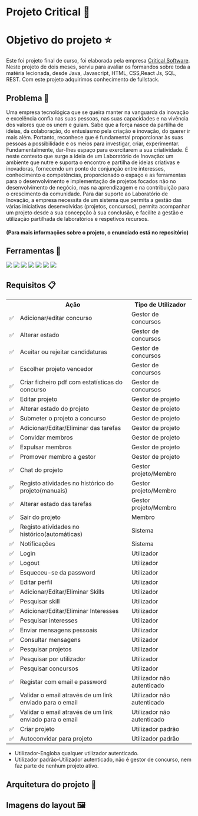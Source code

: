 <h1>Projeto Critical 🧪</h1>


<h1>Objetivo do projeto ⭐</h1>
<p> Este foi projeto final de curso, foi elaborada pela empresa <a href="https://criticalsoftware.com/">Critical Software</a>. Neste projeto de dois meses, serviu para avaliar os formandos sobre toda a matéria lecionada,
desde Java, Javascript, HTML, CSS,React Js, SQL, REST. Com este projeto adquirimos conhecimento de fullstack.</p>


<h2>Problema 🚩</h2>
Uma empresa tecnológica que se queira manter na vanguarda da inovação e excelência confia nas suas
pessoas, nas suas capacidades e na vivência dos valores que os unem e guiam. Sabe que a força nasce da
partilha de ideias, da colaboração, do entusiasmo pela criação e inovação, do querer ir mais além. Portanto,
reconhece que é fundamental proporcionar às suas pessoas a possibilidade e os meios para investigar, criar,
experimentar. Fundamentalmente, dar-lhes espaço para exercitarem a sua criatividade.
É neste contexto que surge a ideia de um Laboratório de Inovação: um ambiente que nutre e suporta o encontro
e partilha de ideias criativas e inovadoras, fornecendo um ponto de conjunção entre interesses, conhecimento e
competências, proporcionado o espaço e as ferramentas para o desenvolvimento e implementação de projetos
focados não no desenvolvimento de negócio, mas na aprendizagem e na contribuição para o crescimento da
comunidade.
Para dar suporte ao Laboratório de Inovação, a empresa necessita de um sistema que permita a gestão das
várias iniciativas desenvolvidas (projetos, concursos), permita acompanhar um projeto desde a sua concepção
à sua conclusão, e facilite a gestão e utilização partilhada de laboratórios e respetivos recursos.
<h4><strong>(Para mais informações sobre o projeto, o enunciado está no repositório)</strong></h4>

<h2>Ferramentas 🔧</h2>
<img src="https://github.com/Reaf25pt/CriticalProject/assets/48891198/e8a5a63c-8095-4726-9ed4-413b65a56bce"/>
<img src="https://github.com/Reaf25pt/CriticalProject/assets/48891198/7bc9d97f-b48a-48f0-9fa8-a7c157c93533"/>
<img src="https://github.com/Reaf25pt/CriticalProject/assets/48891198/3784f818-7fb6-41fd-a487-a93865cdb0ae"/>
<img src="https://github.com/Reaf25pt/CriticalProject/assets/48891198/4338ea72-bde3-45b0-ba39-11693a8e5b04"/>
<img src="https://github.com/Reaf25pt/CriticalProject/assets/48891198/0d37aa6b-2e70-4502-85a0-28c8bbef6494"/>
<img src="https://github.com/Reaf25pt/CriticalProject/assets/48891198/f8de99d7-cbc3-45c9-bd3a-5e6609d09ac1"/>
<img src="https://github.com/Reaf25pt/CriticalProject/assets/48891198/548b4c2c-1ffb-4905-9d25-8a6bd02f7331"/>

<h2>Requisitos 📋</h2>

<div align='center'>
<table >
  <tr>
    <th></th>
    <th>Ação</th>
    <th>Tipo de Utilizador</th>
  </tr>
  <tr>
    <td>✅</td>
    <td>Adicionar/editar concurso</td>
    <td>Gestor de concursos</td>
  </tr>
  <tr>
    <td>✅</td>
    <td>Alterar estado</td>
    <td>Gestor de concursos</td>
  </tr>
  <tr>
    <td>✅</td>
    <td>Aceitar ou rejeitar candidaturas</td>
    <td>Gestor de concursos</td>
  </tr>
  <tr>
    <td>✅</td>
    <td>Escolher projeto vencedor</td>
    <td>Gestor de concursos</td>
  </tr>
   <tr>
    <td>✅</td>
    <td>Criar ficheiro pdf com estatísticas do concurso</td>
    <td>Gestor de concursos</td>
  </tr>
   <tr>
    <td>✅</td>
    <td>Editar projeto</td>
    <td>Gestor de projeto</td>
  </tr>
   <tr>
    <td>✅</td>
    <td>Alterar estado do projeto</td>
    <td>Gestor de projeto</td>
  </tr>
   <tr>
    <td>✅</td>
    <td>Submeter o projeto a concurso</td>
    <td>Gestor de projeto</td>
  </tr>
   <tr>
    <td>✅</td>
    <td>Adicionar/Editar/Eliminar das tarefas</td>
    <td>Gestor de projeto</td>
  </tr>
   <tr>
    <td>✅</td>
    <td>Convidar membros </td>
    <td>Gestor de projeto</td>
  </tr>
   <tr>
    <td>✅</td>
    <td>Expulsar membros</td>
    <td>Gestor de projeto</td>
  </tr>
  <tr>
    <td>✅</td>
    <td>Promover membro a gestor</td>
    <td>Gestor de projeto</td>
  </tr>
  <tr>
    <td>✅</td>
    <td>Chat do projeto</td>
    <td>Gestor projeto/Membro </td>
  </tr>
  <tr>
    <td>✅</td>
    <td>Registo atividades no histórico do projeto(manuais)</td>
    <td>Gestor projeto/Membro </td>
  </tr>
  <tr>
    <td>✅</td>
    <td>Alterar estado das tarefas</td>
    <td>Gestor projeto/Membro</td>
  </tr>
   <tr>
    <td>✅</td>
    <td>Sair do projeto</td>
    <td>Membro</td>
  </tr>
   <tr>
    <td>✅</td>
    <td>Registo atividades no histórico(automáticas)</td>
    <td>Sistema</td>
  </tr>
   <tr>
    <td>✅</td>
    <td>Notificações</td>
    <td>Sistema</td>
  </tr>

  <tr>
    <td>✅</td>
    <td>Login</td>
    <td>Utilizador</td>
  </tr>
   <tr>
    <td>✅</td>
    <td>Logout</td>
    <td>Utilizador</td>
  </tr>
   <tr>
    <td>✅</td>
    <td>Esqueceu-se da password</td>
    <td>Utilizador</td>
  </tr>
   <tr>
    <td>✅</td>
    <td>Editar perfil</td>
    <td>Utilizador</td>
  </tr>
   <tr>
    <td>✅</td>
    <td>Adicionar/Editar/Eliminar Skills</td>
    <td>Utilizador</td>
  </tr>
   <tr>
    <td>✅</td>
    <td>Pesquisar skill</td>
    <td>Utilizador</td>
  </tr>
   <tr>
    <td>✅</td>
    <td>Adicionar/Editar/Eliminar Interesses</td>
    <td>Utilizador</td>
  </tr>
   <tr>
    <td>✅</td>
    <td>Pesquisar interesses</td>
    <td>Utilizador</td>
  </tr>
   <tr>
    <td>✅</td>
    <td>Enviar mensagens pessoais</td>
    <td>Utilizador</td>
  </tr>
   <tr>
    <td>✅</td>
    <td>Consultar mensagens</td>
    <td>Utilizador</td>
  </tr>
   <tr>
    <td>✅</td>
    <td>Pesquisar projetos</td>
    <td>Utilizador</td>
  </tr>
   <tr>
    <td>✅</td>
    <td>Pesquisar por utilizador</td>
    <td>Utilizador</td>
  </tr>
   <tr>
    <td>✅</td>
    <td>Pesquisar concursos</td>
    <td>Utilizador</td>
  </tr>
    <tr>
    <td>✅</td>
    <td>Registar com email e password</td>
    <td>Utilizador não autenticado</td>
  </tr>
    <tr>
    <td>✅</td>
    <td>Validar o email através de um link enviado para o email</td>
    <td>Utilizador não autenticado</td>
  </tr>
    </tr>
   <tr>
    <td>✅</td>
    <td>Validar o email através de um link enviado para o email</td>
    <td>Utilizador não autenticado</td>
  </tr>
    <tr>
    <td>✅</td>
    <td>Criar projeto</td>
    <td>Utilizador padrão</td>
  </tr>
    <tr>
    <td>✅</td>
    <td>Autoconvidar para projeto</td>
    <td>Utilizador padrão</td>
  </tr>
  

  
</table>
<div align="left">
  <ul>
  <li>Utilizador-Engloba qualquer utilizador autenticado.</li>
  <li>Utilizador padrão-Utilizador autenticado, não é gestor de concurso, nem faz parte de nenhum projeto ativo. </li>
</ul>


</div>
</div>





<h2>Arquitetura do projeto 📏</h2>



<h2>Imagens do layout 🖼️</h2>








